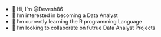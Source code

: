- 👋 Hi, I’m @Devesh86
- 👀 I’m interested in becoming a Data Analyst
- 🌱 I’m currently learning the R programming Language
- 💞️ I’m looking to collaborate on futrue Data Analyst Projects

<!---
Devesh86/Devesh86 is a ✨ special ✨ repository because its `README.md` (this file) appears on your GitHub profile.
You can click the Preview link to take a look at your changes.
--->
